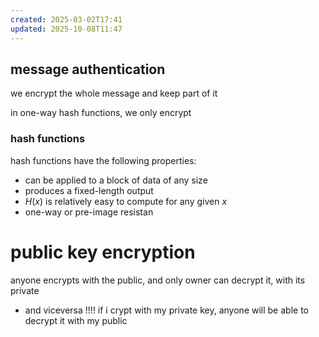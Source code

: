 ```yaml
---
created: 2025-03-02T17:41
updated: 2025-10-08T11:47
---
```

## message authentication
we encrypt the whole message and keep part of it

in one-way hash functions, we only encrypt 

### hash functions
hash functions have the following properties:
- can be applied to a block of data of any size
- produces a fixed-length output
- $H(x)$ is relatively easy to compute for any given $x$
- one-way or pre-image resistan
# public key encryption
anyone encrypts with the public, and only owner can decrypt it, with its private
- and viceversa !!!! if i crypt with my private key, anyone will be able to decrypt it with my public